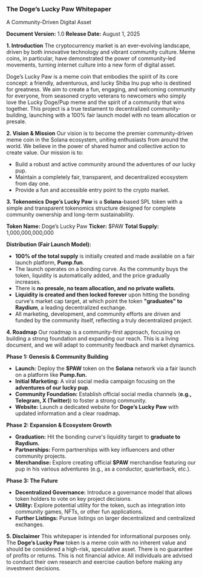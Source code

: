 ### **The Doge’s Lucky Paw Whitepaper**

A Community-Driven Digital Asset

**Document Version:** 1.0 **Release Date:** August 1, 2025

**1\. Introduction** The cryptocurrency market is an ever-evolving landscape, driven by both innovative technology and vibrant community culture. Meme coins, in particular, have demonstrated the power of community-led movements, turning internet culture into a new form of digital asset.

Doge’s Lucky Paw is a meme coin that embodies the spirit of its core concept: a friendly, adventurous, and lucky Shiba Inu pup who is destined for greatness. We aim to create a fun, engaging, and welcoming community for everyone, from seasoned crypto veterans to newcomers who simply love the Lucky Doge/Pup meme and the spirit of a community that wins together. This project is a true testament to decentralized community-building, launching with a 100% fair launch model with no team allocation or presale.

**2\. Vision & Mission** Our vision is to become the premier community-driven meme coin in the Solana ecosystem, uniting enthusiasts from around the world. We believe in the power of shared humor and collective action to create value. Our mission is to:

* Build a robust and active community around the adventures of our lucky pup.  
* Maintain a completely fair, transparent, and decentralized ecosystem from day one.  
* Provide a fun and accessible entry point to the crypto market.

**3\. Tokenomics** **Doge’s Lucky Paw** is a **Solana**\-based SPL token with a simple and transparent tokenomics structure designed for complete community ownership and long-term sustainability.

**Token Name:** Doge’s Lucky Paw **Ticker:** $PAW **Total Supply:** 1,000,000,000,000

**Distribution (Fair Launch Model):**

* **100% of the total supply** is initially created and made available on a fair launch platform, **Pump.fun**.  
* The launch operates on a bonding curve. As the community buys the token, liquidity is automatically added, and the price gradually increases.  
* There is **no presale, no team allocation, and no private wallets**.  
* **Liquidity is created and then locked forever** upon hitting the bonding curve's market cap target, at which point the token **"graduates" to Raydium**, a leading decentralized exchange.  
* All marketing, development, and community efforts are driven and funded by the community itself, reflecting a truly decentralized project.

**4\. Roadmap** Our roadmap is a community-first approach, focusing on building a strong foundation and expanding our reach. This is a living document, and we will adapt to community feedback and market dynamics.

**Phase 1: Genesis & Community Building**

* **Launch:** Deploy the **$PAW** token on the **Solana** network via a fair launch on a platform like **Pump.fun.**  
* **Initial Marketing:** A viral social media campaign focusing on the **adventures of our lucky pup**.  
* **Community Foundation:** Establish official social media channels (**e.g., Telegram, X (Twitter)**) to foster a strong community.  
* **Website:** Launch a dedicated website for **Doge’s Lucky Paw** with updated information and a clear roadmap.

**Phase 2: Expansion & Ecosystem Growth**

* **Graduation:** Hit the bonding curve's liquidity target to **graduate to Raydium.**  
* **Partnerships:** Form partnerships with key influencers and other community projects.  
* **Merchandise:** Explore creating official **$PAW** merchandise featuring our pup in his various adventures (e.g., as a conductor, quarterback, etc.).

**Phase 3: The Future**

* **Decentralized Governance:** Introduce a governance model that allows token holders to vote on key project decisions.  
* **Utility:** Explore potential utility for the token, such as integration into community games, NFTs, or other fun applications.  
* **Further Listings:** Pursue listings on larger decentralized and centralized exchanges.

**5\. Disclaimer** This whitepaper is intended for informational purposes only. The **Doge’s Lucky Paw** token is a meme coin with no inherent value and should be considered a high-risk, speculative asset. There is no guarantee of profits or returns. This is not financial advice. All individuals are advised to conduct their own research and exercise caution before making any investment decisions.

